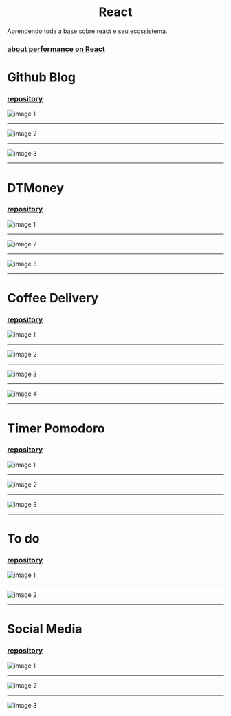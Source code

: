 <h1 align='center'>React</h1>

Aprendendo toda a base sobre react e seu ecossistema.

### [about performance on React](https://github.com/FelipePinheiroRegina/class-reactjs/blob/main/dt-money/README.md)

# Github Blog

### [repository](https://github.com/FelipePinheiroRegina/class-reactjs/tree/main/github-blog)

![image 1](./assets/github1.png)
<hr>

![image 2](./assets/github2.png)
<hr>

![image 3](./assets/github3.png)
<hr>

# DTMoney

### [repository](https://github.com/FelipePinheiroRegina/class-reactjs/tree/main/dt-money)

![image 1](./assets/dtmoney.png)
<hr>

![image 2](./assets/dtmoney2.png)
<hr>

![image 3](./assets/dtmoney3.png)
<hr>


# Coffee Delivery

### [repository](https://github.com/FelipePinheiroRegina/class-reactjs/tree/main/coffee-delivery)

![image 1](./assets/coffee1.png)
<hr>

![image 2](./assets/coffee2.png)
<hr>

![image 3](./assets/coffee3.png)
<hr>

![image 4](./assets/coffee3.png)
<hr>


# Timer Pomodoro

### [repository](https://github.com/FelipePinheiroRegina/class-reactjs/tree/main/timer-ts)

![image 1](./assets/timer1.png)
<hr>

![image 2](./assets/timer2.png)
<hr>

![image 3](./assets/timer3.png)
<hr>

# To do

### [repository](https://github.com/FelipePinheiroRegina/class-reactjs/tree/main/01-react-practice/src)

![image 1](./assets/todo-1.png)
<hr>

![image 2](./assets/todo-2.png)
<hr>

# Social Media

### [repository](https://github.com/FelipePinheiroRegina/class-reactjs/tree/main/01-react-ts)

![image 1](./assets/social-media.png)
<hr>

![image 2](./assets/social-media2.png)
<hr>

![image 3](./assets/social-media3.png)

